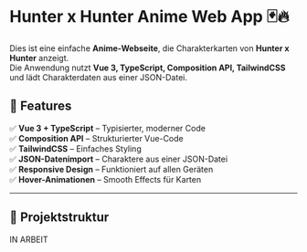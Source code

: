 # Hunter x Hunter Anime Web App 🃏🔥

Dies ist eine einfache **Anime-Webseite**, die Charakterkarten von **Hunter x Hunter** anzeigt.  
Die Anwendung nutzt **Vue 3, TypeScript, Composition API, TailwindCSS** und lädt Charakterdaten aus einer JSON-Datei.

## 🚀 Features

✅ **Vue 3 + TypeScript** – Typisierter, moderner Code  
✅ **Composition API** – Strukturierter Vue-Code  
✅ **TailwindCSS** – Einfaches Styling  
✅ **JSON-Datenimport** – Charaktere aus einer JSON-Datei  
✅ **Responsive Design** – Funktioniert auf allen Geräten  
✅ **Hover-Animationen** – Smooth Effects für Karten

---

## 📂 Projektstruktur

IN ARBEIT
